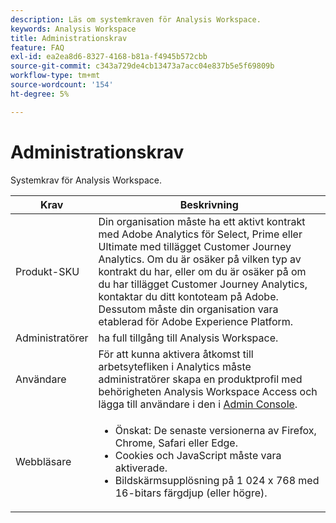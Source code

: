 ```yaml
---
description: Läs om systemkraven för Analysis Workspace.
keywords: Analysis Workspace
title: Administrationskrav
feature: FAQ
exl-id: ea2ea8d6-8327-4168-b81a-f4945b572cbb
source-git-commit: c343a729de4cb13473a7acc04e837b5e5f69809b
workflow-type: tm+mt
source-wordcount: '154'
ht-degree: 5%

---
```


# Administrationskrav

Systemkrav för Analysis Workspace.

| Krav | Beskrivning |
|--- |--- |
| Produkt-SKU | Din organisation måste ha ett aktivt kontrakt med Adobe Analytics för Select, Prime eller Ultimate med tillägget Customer Journey Analytics. Om du är osäker på vilken typ av kontrakt du har, eller om du är osäker på om du har tillägget Customer Journey Analytics, kontaktar du ditt kontoteam på Adobe. Dessutom måste din organisation vara etablerad för Adobe Experience Platform. |
| Administratörer | ha full tillgång till Analysis Workspace. |
| Användare | För att kunna aktivera åtkomst till arbetsytefliken i Analytics måste administratörer skapa en produktprofil med behörigheten Analysis Workspace Access och lägga till användare i den i [Admin Console](https://experienceleague.adobe.com/docs/analytics/admin/admin-console/permissions/product-profile.html). |
| Webbläsare | <ul><li>Önskat: De senaste versionerna av Firefox, Chrome, Safari eller Edge.</li><li>Cookies och JavaScript måste vara aktiverade.</li><li>Bildskärmsupplösning på 1 024 x 768 med 16-bitars färgdjup (eller högre).</li></ul> |
